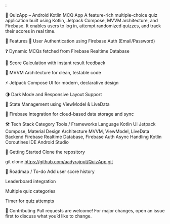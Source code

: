 :

🧠 QuizApp – Android Kotlin MCQ App
A feature-rich multiple-choice quiz application built using Kotlin, Jetpack Compose, MVVM architecture, and Firebase. It enables users to log in, attempt randomized quizzes, and track their scores in real time.

📱 Features
🔐 User Authentication using Firebase Auth (Email/Password)

❓ Dynamic MCQs fetched from Firebase Realtime Database

🎯 Score Calculation with instant result feedback

🧩 MVVM Architecture for clean, testable code

⚡ Jetpack Compose UI for modern, declarative design

🌗 Dark Mode and Responsive Layout Support

🔄 State Management using ViewModel & LiveData

📶 Firebase Integration for cloud-based data storage and sync

🛠️ Tech Stack
Category	Tools / Frameworks
Language	Kotlin
UI	Jetpack Compose, Material Design
Architecture	MVVM, ViewModel, LiveData
Backend	Firebase Realtime Database, Firebase Auth
Async Handling	Kotlin Coroutines
IDE	Android Studio

🚀 Getting Started
Clone the repository

git clone https://github.com/aadyrajput/QuizApp.git

📌 Roadmap / To-do
 Add user score history

 Leaderboard integration

 Multiple quiz categories

 Timer for quiz attempts

🤝 Contributing
Pull requests are welcome! For major changes, open an issue first to discuss what you’d like to change.


﻿
